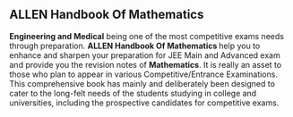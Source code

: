 <h2>ALLEN Handbook Of Mathematics </h2>
<p><strong>Engineering and Medical</strong> being one of the most competitive exams needs through preparation.&nbsp;<strong>ALLEN Handbook Of Mathematics </strong>help you to enhance and sharpen your preparation for JEE Main and Advanced exam and provide you the revision notes of <strong>Mathematics</strong>. It is really an asset to those who plan to appear in various Competitive/Entrance Examinations. This comprehensive book has mainly and deliberately been designed to cater to the long-felt needs of the students studying in college and universities, including the prospective candidates for competitive exams.</p>
